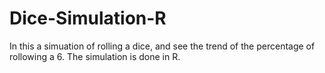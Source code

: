 # Dice-Simulation-R
In this a simuation of rolling a dice, and see the trend of the percentage of rollowing a 6. The simulation is done in R.
